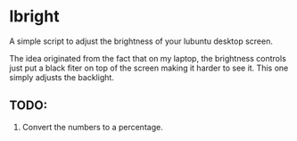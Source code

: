 # lbright
A simple script to adjust the brightness of your lubuntu desktop screen.

The idea originated from the fact that on my laptop, the brightness controls just put a black fiter on top of the screen making it harder to see it. This one simply adjusts the backlight.


## TODO:
1. Convert the numbers to a percentage.
